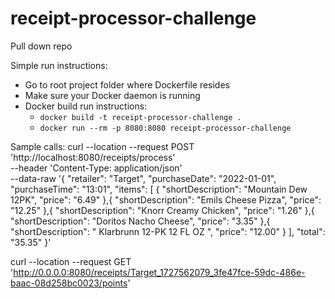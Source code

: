 # receipt-processor-challenge
Pull down repo

Simple run instructions:
- Go to root project folder where Dockerfile resides
- Make sure your Docker daemon is running
- Docker build run instructions:
    -  `docker build -t receipt-processor-challenge .`
    -  `docker run --rm -p 8080:8080 receipt-processor-challenge`
 
Sample calls:
curl --location --request POST 'http://localhost:8080/receipts/process' \
--header 'Content-Type: application/json' \
--data-raw '{
  "retailer": "Target",
  "purchaseDate": "2022-01-01",
  "purchaseTime": "13:01",
  "items": [
    {
      "shortDescription": "Mountain Dew 12PK",
      "price": "6.49"
    },{
      "shortDescription": "Emils Cheese Pizza",
      "price": "12.25"
    },{
      "shortDescription": "Knorr Creamy Chicken",
      "price": "1.26"
    },{
      "shortDescription": "Doritos Nacho Cheese",
      "price": "3.35"
    },{
      "shortDescription": "   Klarbrunn 12-PK 12 FL OZ  ",
      "price": "12.00"
    }
  ],
  "total": "35.35"
}'

curl --location --request GET 'http://0.0.0.0:8080/receipts/Target_1727562079_3fe47fce-59dc-486e-baac-08d258bc0023/points'
